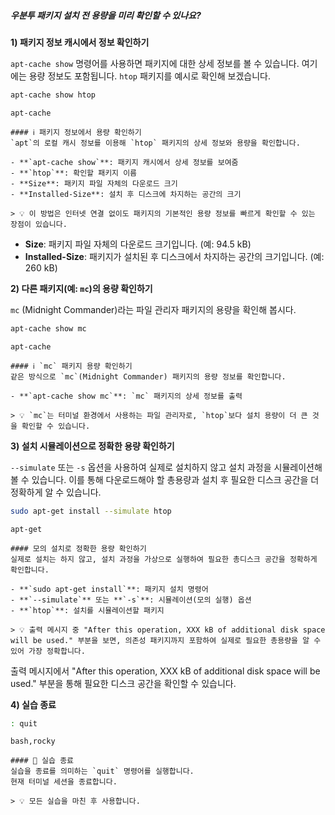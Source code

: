 ##### 우분투 패키지 설치 전 용량을 미리 확인할 수 있나요? #####

**1) 패키지 정보 캐시에서 정보 확인하기**

`apt-cache show` 명령어를 사용하면 패키지에 대한 상세 정보를 볼 수 있습니다. 여기에는 용량 정보도 포함됩니다.
`htop` 패키지를 예시로 확인해 보겠습니다.
```bash
apt-cache show htop
```

```tech
apt-cache
```

```desc
#### ℹ️ 패키지 정보에서 용량 확인하기
`apt`의 로컬 캐시 정보를 이용해 `htop` 패키지의 상세 정보와 용량을 확인합니다.

- **`apt-cache show`**: 패키지 캐시에서 상세 정보를 보여줌
- **`htop`**: 확인할 패키지 이름
- **Size**: 패키지 파일 자체의 다운로드 크기
- **Installed-Size**: 설치 후 디스크에 차지하는 공간의 크기

> 💡 이 방법은 인터넷 연결 없이도 패키지의 기본적인 용량 정보를 빠르게 확인할 수 있는 장점이 있습니다.
```
*   **Size**: 패키지 파일 자체의 다운로드 크기입니다. (예: 94.5 kB)
*   **Installed-Size**: 패키지가 설치된 후 디스크에서 차지하는 공간의 크기입니다. (예: 260 kB)

**2) 다른 패키지(예: `mc`)의 용량 확인하기**

`mc` (Midnight Commander)라는 파일 관리자 패키지의 용량을 확인해 봅시다.
```bash
apt-cache show mc
```

```tech
apt-cache
```

```desc
#### ℹ️ `mc` 패키지 용량 확인하기
같은 방식으로 `mc`(Midnight Commander) 패키지의 용량 정보를 확인합니다.

- **`apt-cache show mc`**: `mc` 패키지의 상세 정보를 출력

> 💡 `mc`는 터미널 환경에서 사용하는 파일 관리자로, `htop`보다 설치 용량이 더 큰 것을 확인할 수 있습니다.
```

**3) 설치 시뮬레이션으로 정확한 용량 확인하기**

`--simulate` 또는 `-s` 옵션을 사용하여 실제로 설치하지 않고 설치 과정을 시뮬레이션해볼 수 있습니다. 이를 통해 다운로드해야 할 총용량과 설치 후 필요한 디스크 공간을 더 정확하게 알 수 있습니다.
```bash
sudo apt-get install --simulate htop
```

```tech
apt-get
```

```desc
#### 모의 설치로 정확한 용량 확인하기
실제로 설치는 하지 않고, 설치 과정을 가상으로 실행하여 필요한 총디스크 공간을 정확하게 확인합니다.

- **`sudo apt-get install`**: 패키지 설치 명령어
- **`--simulate`** 또는 **`-s`**: 시뮬레이션(모의 실행) 옵션
- **`htop`**: 설치를 시뮬레이션할 패키지

> 💡 출력 메시지 중 "After this operation, XXX kB of additional disk space will be used." 부분을 보면, 의존성 패키지까지 포함하여 실제로 필요한 총용량을 알 수 있어 가장 정확합니다.
```
출력 메시지에서 "After this operation, XXX kB of additional disk space will be used." 부분을 통해 필요한 디스크 공간을 확인할 수 있습니다.

**4) 실습 종료**

```bash
: quit
```

```tech
bash,rocky
```

```desc
#### 👋 실습 종료
실습을 종료를 의미하는 `quit` 명령어를 실행합니다.
현재 터미널 세션을 종료합니다.

> 💡 모든 실습을 마친 후 사용합니다.
```